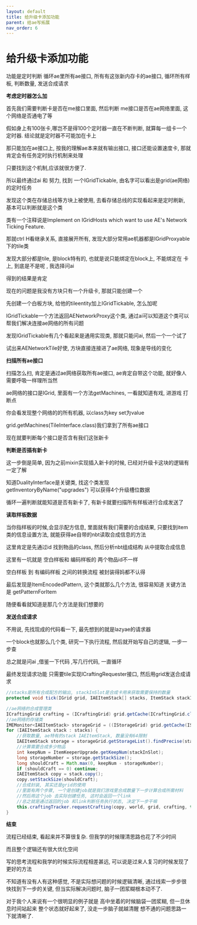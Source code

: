 ```yaml
---
layout: default
title: 给升级卡添加功能
parent: 给ae写拓展
nav_order: 6
---
```


# 给升级卡添加功能


功能是定时判断 循环ae里所有ae接口, 所有有这张新内存卡的ae接口, 循环所有样板, 判断数量, 发送合成请求

**考虑定时器怎么加**

首先我们需要判断卡是否在me接口里面, 然后判断 me接口是否在ae网络里面, 这个网络是否通电了等

假如身上有100张卡,哪岂不是得100个定时器一直在不断判断, 就算每一组卡一个定时器. 结论就是定时器不可能加在卡上



那只能加在ae接口上, 按我的理解ae本来就有输出接口, 接口还能设置速度卡, 那就肯定会有任务定时执行机制来处理

只要找到这个机制,应该就很方便了.



所以最终通过ai 和 努力, 找到 一个IGridTickable, 由名字可以看出是grid(ae网络)的定时任务

发现这个类在存储总线等方块上被使用, 去看存储总线的实现看起来是定时刷新, 基本可以判断就是这个类



类有一个注释说是Implement on IGridHosts  which want to use AE's Network Ticking Feature.

那就ctrl H看继承关系, 直接展开所有, 发现大部分常用ae机器都是IGridProxyable下的tile类

发现大部分都是tile, 是block特有的, 也就是说只能绑定在block上, 不能绑定在 卡上, 到底是不是呢 , 我选择问ai

得到的结果是肯定




现在的问题是我没有方块只有一个升级卡, 那就只能创建一个

先创建一个白板方块, 给他的tileentity加上IGridTickable, 怎么加呢

IGridTickable一个方法返回AENetworkProxy这个类, 通过ai可以知道这个类可以帮我们解决连接ae网络的所有问题

发现IGridTickable有几个看起来是通用实现类, 那就只能问ai, 然后一个一个试了

试出来AENetworkTile好使, 方块直接连接进了ae网络, 现象是导线的变化





**扫描所有ae接口**

扫描怎么扫, 肯定是通过ae网络获取所有ae接口, ae肯定自带这个功能, 就好像人需要呼吸一样理所当然

ae网络的接口是IGrid, 里面有一个方法getMachines, 一看就知道有戏, 进游戏 打断点

你会看发现整个网络的的所有机器, 以class为key set为value



grid.getMachines(TileInterface.class)我们拿到了所有ae接口

现在就要判断每个接口是否含有我们这张新卡



**判断是否插有新卡**

这一步倒是简单, 因为之前mixin实现插入新卡的时候, 已经对升级卡这块的逻辑有一定了解

知道DualityInterface是关键类, 找这个类发现 getInventoryByName("upgrades") 可以获得4个升级槽位数据

循环一遍判断就能知道是否有新卡了, 有新卡就要扫描所有样板进行合成发送了



**读取样板数据**

当你指样板的时候,会显示配方信息, 里面就有我们需要的合成结果, 只要找到item类的信息设置方法, 就能获得ae自带的nbt读取合成信息的方法

这里肯定是先通过id 找到物品的class, 然后分析nbt组成结构 从中提取合成信息

这里有一坑就是 空白样板和 编码样板的 两个物品id不一样

空白样板 到 有编码样板 之间的转换流程  被封装得妈都不认得

最后发现是ItemEncodedPattern, 这个类就那么几个方法, 很容易知道 关键方法是 getPatternForItem

随便看看就知道是那几个方法是我们想要的



**发送合成请求**

不用说, 先找现成的代码看一下, 最先想到的就是lazyae的请求器

一个block也就那么几个类, 研究一下执行流程, 然后就开始写自己的逻辑, 一步一步查

总之就是问ai ,借鉴一下代码 ,写几行代码, 一直循环

最终发现请求功能 只需要tile实现ICraftingRequester接口, 然后用grid发送合成请求

~~~java
//stacks是所有合成配方的输出, stackInSlot是合成卡用来获取需要保持的数量
protected void tick(IGrid grid, IAEItemStack[] stacks, ItemStack stackInSlot) {

//ae网络的合成管理类
ICraftingGrid crafting = (ICraftingGrid) grid.getCache(ICraftingGrid.class);
//ae网络的存储类
IMEMonitor<IAEItemStack> storageGrid = ((IStorageGrid) grid.getCache(IStorageGrid.class)).getInventory(AEApi.instance().storage().getStorageChannel(IItemStorageChannel.class));
for (IAEItemStack stack : stacks) {
    //获取数量, ae特有的stack IAEItemStack, 数量没有64限制
    IAEItemStack storage = storageGrid.getStorageList().findPrecise(stack);
    //计算需要合成多少物品
    int keepNum = ItemKeeperUpgrade.getKeepNum(stackInSlot);
    long storageNumber = storage.getStackSize();
    long shouldCraft = Math.max(0, keepNum - storageNumber);
    if (shouldCraft == 0) continue;
    IAEItemStack copy = stack.copy();
    copy.setStackSize(shouldCraft);
    //合成封装, 其实还是grid的使用
    //里面有两个步骤, 一个是创建job就是我们游戏里合成数量下一步计算合成所需材料
    //然后用这个job 去实际创建任务, 这时会返回一个link
    //总之就是通过返回的job 和link判断任务执行状态, 决定下一步干嘛
    this.craftingTracker.requestCrafting(copy, world, grid, crafting, this.actionSource);
}
~~~



**结束**

流程已经结束, 看起来并不算很复杂. 但我学的时候理清思路也花了不少时间

而且整个逻辑还有很大优化空间

写的思考流程和我学的时候实际流程相差甚远, 可以说是过来人复习的时候发现了更好的方法

不知道有没有人有这种感觉, 不是实际想问题的时候逻辑清晰, 通过线索一步步很快找到下一步的关键, 但当实际解决问题时, 脑子一团浆糊根本动不了.

对于我个人来说有一个很明显的例子就是 高中坐着的时候脑袋一团浆糊, 但一旦休息时间站起来 整个状态就好起来了, 没走一步脑子就越清醒 想不通的问题思路一下就清晰了.






